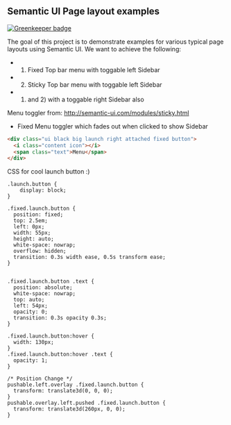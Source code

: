 Semantic UI Page layout examples
--------------------------------

[![Greenkeeper badge](https://badges.greenkeeper.io/kristianmandrup/semantic-ui-page-layouts.svg)](https://greenkeeper.io/)

The goal of this project is to demonstrate examples for various typical page layouts using Semantic UI. We want to achieve the following:

-	1) Fixed Top bar menu with toggable left Sidebar
-	2) Sticky Top bar menu with toggable left Sidebar
-	1) and 2) with a toggable right Sidebar also

Menu toggler from: http://semantic-ui.com/modules/sticky.html

-	Fixed Menu toggler which fades out when clicked to show Sidebar

```html
<div class="ui black big launch right attached fixed button">
  <i class="content icon"></i>
  <span class="text">Menu</span>
</div>
```

CSS for cool launch button :)

```
.launch.button {
    display: block;
}

.fixed.launch.button {
  position: fixed;
  top: 2.5em;
  left: 0px;
  width: 55px;
  height: auto;
  white-space: nowrap;
  overflow: hidden;
  transition: 0.3s width ease, 0.5s transform ease;
}


.fixed.launch.button .text {
  position: absolute;
  white-space: nowrap;
  top: auto;
  left: 54px;
  opacity: 0;
  transition: 0.3s opacity 0.3s;
}

.fixed.launch.button:hover {
  width: 130px;
}
.fixed.launch.button:hover .text {
  opacity: 1;
}

/* Position Change */
pushable.left.overlay .fixed.launch.button {
  transform: translate3d(0, 0, 0);
}
pushable.overlay.left.pushed .fixed.launch.button {
  transform: translate3d(260px, 0, 0);
}

```
